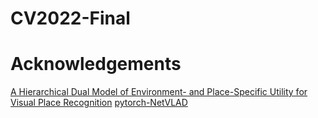 # CV2022-Final

# Acknowledgements
[A Hierarchical Dual Model of Environment- and Place-Specific Utility for Visual Place Recognition](https://github.com/Nik-V9/HEAPUtil)
[pytorch-NetVLAD](https://github.com/Nanne/pytorch-NetVlad)








